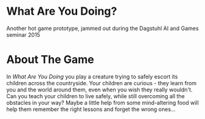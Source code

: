 # What Are You Doing?

Another hot game prototype, jammed out during the Dagstuhl AI and Games seminar 2015

# About The Game

In *What Are You Doing* you play a creature trying to safely escort its children across the countryside. Your children are curious - they learn from you and the world around them, even when you wish they really wouldn't. Can you teach your children to live safely, while still overcoming all the obstacles in your way? Maybe a little help from some mind-altering food will help them remember the right lessons and forget the wrong ones...